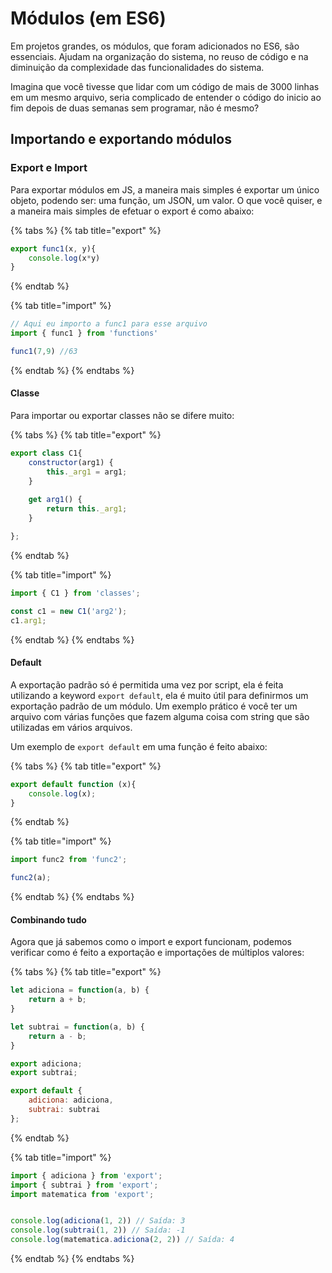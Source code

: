 # Módulos \(em ES6\)

Em projetos grandes, os módulos, que foram adicionados no ES6, são essenciais. Ajudam na organização do sistema, no reuso de código e na diminuição da complexidade das funcionalidades do sistema.

Imagina que você tivesse que lidar com um código de mais de 3000 linhas em um mesmo arquivo, seria complicado de entender o código do inicio ao fim depois de duas semanas sem programar, não é mesmo?

## Importando e exportando módulos

### Export e Import

Para exportar módulos em JS, a maneira mais simples é exportar um único objeto, podendo ser: uma função, um JSON, um valor. O que você quiser, e a maneira mais simples de efetuar o export é como abaixo:

{% tabs %}
{% tab title="export" %}
```javascript
export func1(x, y){
    console.log(x*y)
}
```
{% endtab %}

{% tab title="import" %}
```javascript
// Aqui eu importo a func1 para esse arquivo
import { func1 } from 'functions'

func1(7,9) //63
```
{% endtab %}
{% endtabs %}

#### Classe

Para importar ou exportar classes não se difere muito:

{% tabs %}
{% tab title="export" %}
```javascript
export class C1{
    constructor(arg1) {
        this._arg1 = arg1;
    }
    
    get arg1() {
        return this._arg1;
    }

};
```
{% endtab %}

{% tab title="import" %}
```javascript
import { C1 } from 'classes';

const c1 = new C1('arg2');
c1.arg1;
```
{% endtab %}
{% endtabs %}

#### Default

A exportação padrão só é permitida uma vez por script, ela é feita utilizando a keyword `export default`, ela é muito útil para definirmos um exportação padrão de um módulo. Um exemplo prático é você ter um arquivo com várias funções que fazem alguma coisa com string que são utilizadas em vários arquivos.

Um exemplo de `export default` em uma função é feito abaixo:

{% tabs %}
{% tab title="export" %}
```javascript
export default function (x){
    console.log(x);
}
```
{% endtab %}

{% tab title="import" %}
```javascript
import func2 from 'func2';

func2(a);
```
{% endtab %}
{% endtabs %}

#### Combinando tudo

Agora que já sabemos como o import e export funcionam, podemos verificar como é feito a exportação e importações de múltiplos valores:

{% tabs %}
{% tab title="export" %}
```javascript
let adiciona = function(a, b) {
    return a + b;
}

let subtrai = function(a, b) {
    return a - b;
}

export adiciona;
export subtrai;

export default {
    adiciona: adiciona,
    subtrai: subtrai
};
```
{% endtab %}

{% tab title="import" %}
```javascript
import { adiciona } from 'export';
import { subtrai } from 'export';
import matematica from 'export';


console.log(adiciona(1, 2)) // Saída: 3
console.log(subtrai(1, 2)) // Saída: -1
console.log(matematica.adiciona(2, 2)) // Saída: 4
```
{% endtab %}
{% endtabs %}

